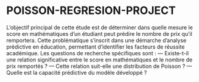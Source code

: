 # POISSON-REGRESION-PROJECT
L’objectif principal de cette étude est de déterminer dans quelle mesure le score en
mathématiques d’un étudiant peut prédire le nombre de prix qu’il remportera. Cette
problématique s’inscrit dans une démarche d’analyse prédictive en éducation, permettant
d’identifier les facteurs de réussite académique.
Les questions de recherche spécifiques sont :
— Existe-t-il une relation significative entre le score en mathématiques et le
nombre de prix remportés ?
— Cette relation suit-elle une distribution de Poisson ?
— Quelle est la capacité prédictive du modèle développé ?
